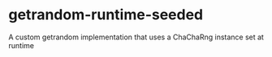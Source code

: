 # getrandom-runtime-seeded
A custom getrandom implementation that uses a ChaChaRng instance set at runtime
